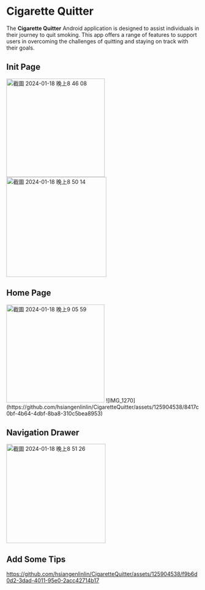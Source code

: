# Cigarette Quitter

The **Cigarette Quitter** Android application is designed to assist individuals in their journey to quit smoking. This app offers a range of features to support users in overcoming the challenges of quitting and staying on track with their goals.



## Init Page

<img width="257" alt="截圖 2024-01-18 晚上8 46 08" src="https://github.com/hsiangenlinlin/CigaretteQuitter/assets/125904538/1829fc2e-fb73-4d83-8986-37324b660cc8">
<img width="261" alt="截圖 2024-01-18 晚上8 50 14" src="https://github.com/hsiangenlinlin/CigaretteQuitter/assets/125904538/833d2aed-7eef-47e0-a28e-be75a954c2f0">

## Home Page

<img width="256" alt="截圖 2024-01-18 晚上9 05 59" src="https://github.com/hsiangenlinlin/CigaretteQuitter/assets/125904538/7747142c-b41b-4133-97f8-1c64220520a6">
![IMG_1270](https://github.com/hsiangenlinlin/CigaretteQuitter/assets/125904538/8417c0bf-4b64-4dbf-8ba8-310c5bea8953)


## Navigation Drawer

<img width="259" alt="截圖 2024-01-18 晚上8 51 26" src="https://github.com/hsiangenlinlin/CigaretteQuitter/assets/125904538/7f6424c3-e721-4187-a2a9-8e0f2b61d781">

## Add Some Tips

https://github.com/hsiangenlinlin/CigaretteQuitter/assets/125904538/f9b6d0d2-3dad-4011-95e0-2acc42714b17
